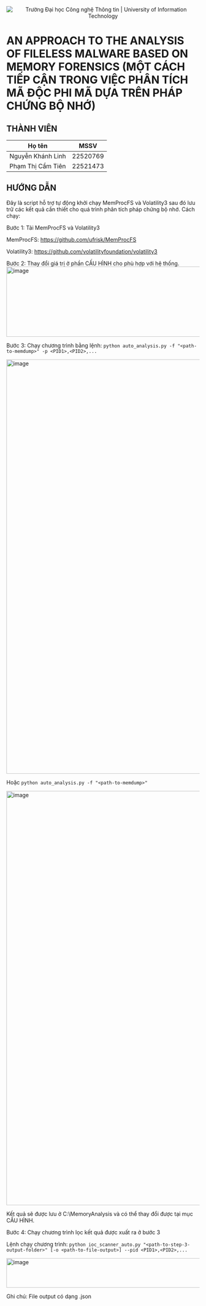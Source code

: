 <p align="center">
  <img src="https://www.uit.edu.vn/sites/vi/files/banner_uit.png" alt="Trường Đại học Công nghệ Thông tin | University of Information Technology">
</p>

# AN APPROACH TO THE ANALYSIS OF FILELESS MALWARE BASED ON MEMORY FORENSICS (MỘT CÁCH TIẾP CẬN TRONG VIỆC PHÂN TÍCH MÃ ĐỘC PHI MÃ DỰA TRÊN PHÁP CHỨNG BỘ NHỚ)

## THÀNH VIÊN
| Họ tên | MSSV |
| ------ | ---- |
| Nguyễn Khánh Linh | 22520769 |
| Phạm Thị Cẩm Tiên | 22521473 |

## HƯỚNG DẪN

Đây là script hỗ trợ tự động khởi chạy MemProcFS và Volatility3 sau đó lưu trữ các kết quả cần thiết cho quá trình phân tích pháp chứng bộ nhớ. 
Cách chạy: 

Bước 1: Tải MemProcFS và Volatility3

MemProcFS: https://github.com/ufrisk/MemProcFS

Volatility3: https://github.com/volatilityfoundation/volatility3

Bước 2: Thay đổi giá trị ở phần CẤU HÌNH cho phù hợp với hệ thống.
<img width="1112" height="183" alt="image" src="https://github.com/user-attachments/assets/3297644e-2ef8-44bc-af2a-d4073aceb797" />

Bước 3: Chạy chương trình bằng lệnh: 
```python auto_analysis.py -f "<path-to-memdump>" -p <PID1>,<PID2>,...```

<img width="1920" height="1080" alt="image" src="https://github.com/user-attachments/assets/baa88357-4ea2-4272-963a-c7d9574bf269" />

Hoặc 
```python auto_analysis.py -f "<path-to-memdump>"```

<img width="1920" height="1080" alt="image" src="https://github.com/user-attachments/assets/e84736da-1f06-4a57-b0e8-da4e26f2a4c4" />


Kết quả sẽ được lưu ở C:\MemoryAnalysis và có thể thay đổi được tại mục CẤU HÌNH.

Bước 4: Chạy chương trình lọc kết quả được xuất ra ở bước 3

Lệnh chạy chương trình: ```python ioc_scanner_auto.py "<path-to-step-3-output-folder>" [-o <path-to-file-output>] --pid <PID1>,<PID2>,...```

<img width="835" height="77" alt="image" src="https://github.com/user-attachments/assets/696d9990-2e2b-4ee5-b3e4-0ebcce1789cc" />

Ghi chú: File output có dạng .json

